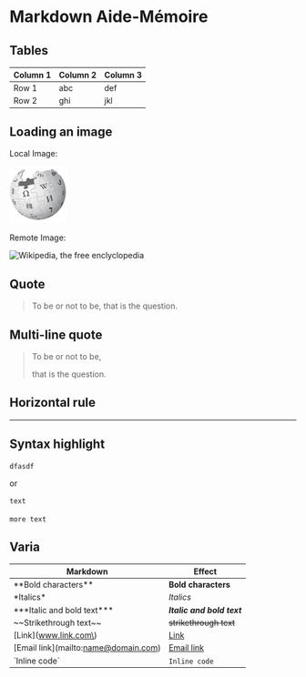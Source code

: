 # Markdown Aide-Mémoire

## Tables

| Column 1 | Column 2 | Column 3 |
|--------------|-----------|------------|
| Row 1 | abc | def |
| Row 2 | ghi | jkl |

## Loading an image

Local Image:

![Wikipedia, the free enclyclopedia](wikipedia.png)

Remote Image:

![Wikipedia, the free enclyclopedia](https://fr.wikipedia.org/static/images/mobile/copyright/wikipedia.png)

## Quote

> To be or not to be, that is the question.

## Multi-line quote

<blockquote>
To be or not to be,

that is the question.
</blockquote>

## Horizontal rule

---

## Syntax highlight

    dfasdf

or

```
text

more text
```


## Varia

| Markdown | Effect |
|--------------|-----------|
| \*\*Bold characters\*\* | **Bold characters** |
| \*Italics\* | *Italics* |
| \*\*\*Italic and bold text\*\*\* | ***Italic and bold text*** |
| \~\~Strikethrough text\~\~ | ~~strikethrough text~~ |
| \[Link\]\(www.link.com\) | [Link](www.link.com) |
| \[Email link\]\(mailto:name@domain.com\) | [Email link](mailto:name@domain.com) |
| \`Inline code\` | `Inline code` |